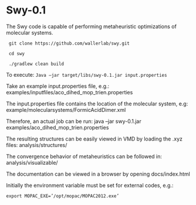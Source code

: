 # Swy-0.1 

The Swy code is capable of performing metaheuristic optimizations of molecular systems.

` git clone https://github.com/wallerlab/swy.git`

` cd swy`

` ./gradlew clean build`

To execute:
`Java –jar target/libs/swy-0.1.jar input.properties`

Take an example input.properties file, e.g.:
examples/inputfiles/aco_dihed_mop_trien.properties

The input.properties file contains the location of the molecular system, e.g: 
example/molecularsystems/FormicAcidDimer.xml 

Therefore, an actual job can be run: 
java –jar swy-0.1.jar  examples/aco_dihed_mop_trien.properties

The resulting structures can be easily viewed in VMD by loading the .xyz files:
analysis/structures/

The convergence behavior of metaheuristics can be followed in:
analysis/visualizable/ 

The documentation can be viewed in a browser by opening docs/index.html 

Initially the environment variable must be set for external codes, e.g.:

`export MOPAC_EXE=’/opt/mopac/MOPAC2012.exe’`


